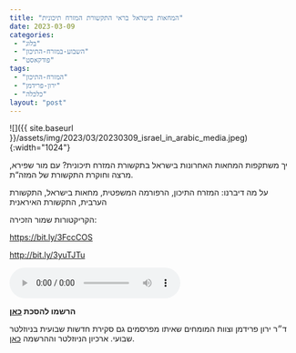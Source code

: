 ```yaml
---
title: "המחאות בישראל בראי התקשורת המזרח תיכונית"
date: 2023-03-09
categories: 
 - "בלוג"
 - "השבוע-במזרח-התיכון"
 - "פודקאסט"
tags: 
 - "המזרח-התיכון"
 - "ירון-פרידמן"
 - "כלכלה"
layout: "post"
---
```


![]({{ site.baseurl }}/assets/img/2023/03/20230309_israel_in_arabic_media.jpeg){:width="1024"}

יך משתקפות המחאות האחרונות בישראל בתקשורת המזרח תיכונית? עם מור שפירא, מרצה וחוקרת התקשורת של המזה“ת.

על מה דיברנו: המזרח התיכון, הרפורמה המשפטית, מחאות בישראל, התקשורת הערבית, התקשורת האיראנית

הקריקטורות שמור הזכירה:

<https://bit.ly/3FccCOS>

[<http://bit.ly/3yuTJTu>](http://bit.ly/3yuTJTu)

<audio controls src="https://d3ctxlq1ktw2nl.cloudfront.net/staging/2023-2-9/317018492-44100-2-a3ee0a0dbc966.m4a" class=" wp-block-audio"></audio>

**הרשמו להסכת [כאן](https://anchor.fm/hashavua)**

 ד״ר ירון פרידמן וצוות המומחים שאיתו מפרסמים גם סקירת חדשות שבועית בניוזלטר שבועי. ארכיון הניוזלטר וההרשמה [כאן](https://us7.campaign-archive.com/home/?u=11fe1442157d219f56c36d2a9&id=e0b5399e69).
